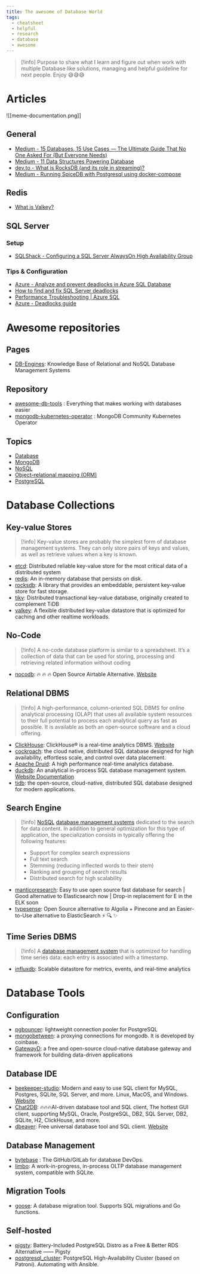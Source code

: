 ```yaml
---
title: The awesome of Database World
tags:
  - cheatsheet
  - helpful
  - research
  - database
  - awesome
---
```


>[!info]
>Purpose to share what I learn and figure out when work with multiple Database like solutions, managing and helpful guideline for next people. Enjoy 😅😅😅
# Articles

![[meme-documentation.png]]
## General

- [Medium - 15 Databases, 15 Use Cases — The Ultimate Guide That No One Asked For (But Everyone Needs)](https://medium.com/gitconnected/15-databases-15-use-cases-the-ultimate-guide-that-no-one-asked-for-but-everyone-needs-47ca4009be78)
- [Medium - 11 Data Structures Powering Database](https://medium.com/gitconnected/11-data-structures-powering-database-51fc4691fcf7)
- [dev.to - What is RocksDB (and its role in streaming)?](https://dev.to/mrkandreev/what-is-rocksdb-and-its-role-in-streaming-3bla)
- [Medium - Running SpiceDB with Postgresql using docker-compose](https://akoserwal.medium.com/running-spicedb-with-postgresql-using-docker-compose-cc7ee999da73)
## Redis

- [What is Valkey?](https://redis.io/blog/what-is-valkey/)
## SQL Server

### Setup

- [SQLShack - Configuring a SQL Server AlwaysOn High Availability Group](https://www.sqlshack.com/configuring-a-sql-server-alwayson-high-availability-group/)

### Tips & Configuration

- [Azure - Analyze and prevent deadlocks in Azure SQL Database](https://learn.microsoft.com/en-us/azure/azure-sql/database/analyze-prevent-deadlocks?view=azuresql&tabs=ring-buffer)
- [How to find and fix SQL Server deadlocks](https://www.site24x7.com/learn/resolve-sql-server-deadlocks.html#:~:text=A%20Microsoft%20SQL%20Server%20deadlock,cancel%20one%20of%20the%20processes.)
- [Performance Troubleshooting | Azure SQL](https://www.youtube.com/playlist?list=PLlrxD0HtieHgDkZ84FfCSDLBcJmUn8ktU)
- [Azure - Deadlocks guide](https://learn.microsoft.com/en-us/sql/relational-databases/sql-server-deadlocks-guide?view=sql-server-ver16)

# Awesome repositories

## Pages

- [DB-Engines](https://db-engines.com/en/): Knowledge Base of Relational and NoSQL Database Management Systems
## Repository

- [awesome-db-tools](https://github.com/mgramin/awesome-db-tools) : Everything that makes working with databases easier
- [mongodb-kubernetes-operator](https://github.com/mongodb/mongodb-kubernetes-operator) : MongoDB Community Kubernetes Operator
## Topics

- [Database](https://github.com/topics/database)
- [MongoDB](https://github.com/topics/mongodb)
- [NoSQL](https://github.com/topics/nosql)
- [Object–relational mapping (ORM)](https://github.com/topics/orm)
- [PostgreSQL](https://github.com/topics/postgresql)
# Database Collections

## Key-value Stores

>[!info]
>Key-value stores are probably the simplest form of database management systems. They can only store pairs of keys and values, as well as retrieve values when a key is known.

- [etcd](https://github.com/etcd-io/etcd): Distributed reliable key-value store for the most critical data of a distributed system
- [redis](https://github.com/redis/redis): An in-memory database that persists on disk.
- [rocksdb](https://github.com/facebook/rocksdb): A library that provides an embeddable, persistent key-value store for fast storage.
- [tikv](https://github.com/tikv/tikv): Distributed transactional key-value database, originally created to complement TiDB
- [valkey](https://github.com/valkey-io/valkey): A flexible distributed key-value datastore that is optimized for caching and other realtime workloads.
## No-Code

>[!info]
>A no-code database platform is similar to a spreadsheet. It’s a collection of data that can be used for storing, processing and retrieving related information without coding

- [nocodb](https://github.com/nocodb/nocodb): 🔥 🔥 🔥 Open Source Airtable Alternative. [Website](https://nocodb.com/)
## Relational DBMS

>[!info]
>A high-performance, column-oriented SQL DBMS for online analytical processing (OLAP) that uses all available system resources to their full potential to process each analytical query as fast as possible. It is available as both an open-source software and a cloud offering.

- [ClickHouse](https://github.com/ClickHouse/ClickHouse): ClickHouse® is a real-time analytics DBMS. [Website](https://clickhouse.com/)
- [cockroach](https://github.com/cockroachdb/cockroach): the cloud native, distributed SQL database designed for high availability, effortless scale, and control over data placement.
- [Apache Druid](https://github.com/apache/druid): A high performance real-time analytics database.
- [duckdb](https://github.com/duckdb/duckdb): An analytical in-process SQL database management system. [Website Documentation](https://duckdb.org/docs/)
- [tidb](https://github.com/pingcap/tidb): the open-source, cloud-native, distributed SQL database designed for modern applications.
## Search Engine

>[!info]
>[NoSQL](https://db-engines.com/en/article/NoSQL) [database management systems](https://db-engines.com/en/article/Database+Management+System) dedicated to the search for data content. In addition to general optimization for this type of application, the specialization consists in typically offering the following features:
>- Support for complex search expressions
>- Full text search
>- Stemming (reducing inflected words to their stem)
>- Ranking and grouping of search results
>- Distributed search for high scalability

- [manticoresearch](https://github.com/manticoresoftware/manticoresearch): Easy to use open source fast database for search | Good alternative to Elasticsearch now | Drop-in replacement for E in the ELK soon
- [typesense](https://github.com/typesense/typesense): Open Source alternative to Algolia + Pinecone and an Easier-to-Use alternative to ElasticSearch ⚡ 🔍 ✨
## Time Series DBMS

>[!info]
>A [database management system](https://db-engines.com/en/article/Database+Management+System) that is optimized for handling time series data: each entry is associated with a timestamp.

- [influxdb](https://github.com/influxdata/influxdb): Scalable datastore for metrics, events, and real-time analytics
# Database Tools
## Configuration

- [pgbouncer](https://github.com/pgbouncer/pgbouncer): lightweight connection pooler for PostgreSQL
- [mongobetween](https://github.com/coinbase/mongobetween): a proxying connections for mongodb. It is developed by coinbase.
- [GatewayD](https://docs.gatewayd.io/getting-started/welcome): a free and open-source cloud-native database gateway and framework for building data-driven applications
## Database IDE

- [beekeeper-studio](https://github.com/beekeeper-studio/beekeeper-studio): Modern and easy to use SQL client for MySQL, Postgres, SQLite, SQL Server, and more. Linux, MacOS, and Windows. [Website](https://www.beekeeperstudio.io/)
- [Chat2DB](https://github.com/CodePhiliaX/Chat2DB): 🔥🔥🔥AI-driven database tool and SQL client, The hottest GUI client, supporting MySQL, Oracle, PostgreSQL, DB2, SQL Server, DB2, SQLite, H2, ClickHouse, and more.
- [dbeaver](https://github.com/dbeaver/dbeaver): Free universal database tool and SQL client. [Website](https://dbeaver.io/)
## Database Management

- [bytebase](https://github.com/bytebase/bytebase) : The GitHub/GitLab for database DevOps.
- [limbo](https://github.com/tursodatabase/limbo): A work-in-progress, in-process OLTP database management system, compatible with SQLite.
## Migration Tools

- [goose](https://github.com/pressly/goose): A database migration tool. Supports SQL migrations and Go functions.
## Self-hosted

- [pigsty](https://github.com/Vonng/pigsty): Battery-Included PostgreSQL Distro as a Free & Better RDS Alternative —— Pigsty
- [postgresql_cluster](https://github.com/vitabaks/postgresql_cluster): PostgreSQL High-Availability Cluster (based on Patroni). Automating with Ansible.

